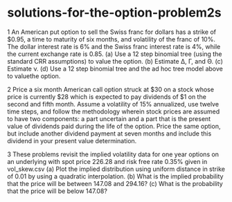 # solutions-for-the-option-problem2s

1  An American put option to sell the Swiss franc for dollars has a strike of $0.95, a time to maturity of six months, and volatility of 
the franc of 10%. The dollar interest rate is 6% and the Swiss franc interest rate is 4%, while the current exchange rate is 0.85.
(a) Use a 12 step binomial tree (using the standard CRR assumptions) to value the option.
(b) Estimate ∆, Γ, and Θ.
(c) Estimate ν.
(d) Use a 12 step binomial tree and the ad hoc tree model above to valuethe option.

2   Price a six month American call option struck at $30 on a stock whose price is currently $28 which is expected to pay dividends of 
$1 on the second and fifth month. Assume a volatility of 15% annualized, use twelve time steps, and follow the methodology wherein stock 
prices are assumed to have two components: a part uncertain and a part that is the present value of dividends paid during the life of the
option.
Price the same option, but include another dividend payment at seven months and include this dividend in your present value determination.

3  These problems revisit the implied volatility data for one year options on an underlying with spot price 226.28 and risk free rate 0.35% 
given in vol_skew.csv
(a) Plot the implied distribution using uniform distance in strike of 0.01 by using a quadratic interpolation.
(b) What is the implied probability that the price will be between 147.08 and 294.16?
(c) What is the probability that the price will be below 147.08?

